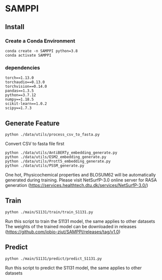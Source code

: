 # SAMPPI
## Install
### Create a Conda Environment
```
conda create -n SAMPPI python=3.8
conda activate SAMPPI
```
### dependencies
```
torch==1.13.0
torchaudio==0.13.0
torchvision==0.14.0
pandas==1.3.5
python==3.7.12
numpy==1.18.5
scikit-learn==1.0.2
scipy==1.7.3
```
## Generate Feature
```
python ./data/utils/process_csv_to_fasta.py
```
Convert CSV to fasta file first

```
python ./data/utils/AntiBERTy_embedding_generate.py
python ./data/utils/ESM2_embedding_generate.py
python ./data/utils/Prott5_embedding_generate.py
python ./data/utils/PSSM_generate.py
```
One hot, Physicochemical properties and BLOSUM62 will be automatically generated during training. 
Please visit NetSurfP-3.0 online server for RASA generation (https://services.healthtech.dtu.dk/services/NetSurfP-3.0/)

## Train
```
python ./main/S1131/train/train_S1131.py
```
Run this script to train the S1131 model, the same applies to other datasets
The weights of the trained model can be downloaded in releases (https://github.com/iobio-zjut/SAMPPI/releases/tag/v1.0)
## Predict
```
python ./main/S1131/predict/predict_S1131.py
```
Run this script to predict the S1131 model, the same applies to other datasets
